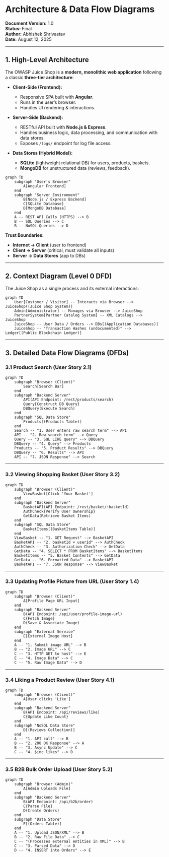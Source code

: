 # Architecture & Data Flow Diagrams

**Document Version:** 1.0  
**Status:** Final  
**Author:** Abhishek Shrivastav  
**Date:** August 12, 2025

---

## 1. High-Level Architecture

The OWASP Juice Shop is a **modern, monolithic web application** following a classic **three-tier architecture**:

- **Client-Side (Frontend):**
  - Responsive SPA built with **Angular**.
  - Runs in the user’s browser.
  - Handles UI rendering & interactions.

- **Server-Side (Backend):**
  - RESTful API built with **Node.js & Express**.
  - Handles business logic, data processing, and communication with data stores.
  - Exposes `/logs/` endpoint for log file access.

- **Data Stores (Hybrid Model):**
  - **SQLite** (lightweight relational DB) for users, products, baskets.
  - **MongoDB** for unstructured data (reviews, feedback).

```mermaid
graph TD
    subgraph "User's Browser"
        A[Angular Frontend]
    end
    subgraph "Server Environment"
        B[Node.js / Express Backend]
        C[SQLite Database]
        D[MongoDB Database]
    end
    A -- REST API Calls (HTTPS) --> B
    B -- SQL Queries --> C
    B -- NoSQL Queries --> D
```

**Trust Boundaries:**
- **Internet → Client** (user to frontend)
- **Client → Server** (critical, must validate all inputs)
- **Server → Data Stores** (app to DBs)

---

## 2. Context Diagram (Level 0 DFD)

The Juice Shop as a single process and its external interactions:

```mermaid
graph TD
    User[Customer / Visitor] -- Interacts via Browser --> JuiceShop((Juice Shop System))
    Admin[Administrator] -- Manages via Browser --> JuiceShop
    PartnerSystem[Partner Catalog System] -- XML Catalogs --> JuiceShop
    JuiceShop -- User Data / Orders --> DBs[(Application Databases)]
    JuiceShop -- "Transaction Hashes (undocumented)" --> Ledger[(Public Blockchain Ledger)]
```

---

## 3. Detailed Data Flow Diagrams (DFDs)

### 3.1 Product Search (User Story 2.1)

```mermaid
graph TD
    subgraph "Browser (Client)"
        Search[Search Bar]
    end
    subgraph "Backend Server"
        API(API Endpoint: /rest/products/search)
        Query{Construct DB Query}
        DBQuery(Execute Search)
    end
    subgraph "SQL Data Store"
        Products[(Products Table)]
    end
    Search -- "1. User enters raw search term" --> API
    API -- "2. Raw search term" --> Query
    Query -- "3. SQL LIKE query" --> DBQuery
    DBQuery -- "4. Query" --> Products
    Products -- "5. Product Results" --> DBQuery
    DBQuery -- "6. Results" --> API
    API -- "7. JSON Response" --> Search
```

---

### 3.2 Viewing Shopping Basket (User Story 3.2)

```mermaid
graph TD
    subgraph "Browser (Client)"
        ViewBasket[Click 'Your Basket']
    end
    subgraph "Backend Server"
        BasketAPI(API Endpoint: /rest/basket/:basketId)
        AuthCheck{Verify User Ownership}
        GetData(Retrieve Basket Items)
    end
    subgraph "SQL Data Store"
        BasketItems[(BasketItems Table)]
    end
    ViewBasket -- "1. GET Request" --> BasketAPI
    BasketAPI -- "2. basketId + userId" --> AuthCheck
    AuthCheck -- "3. Authorization Check" --> GetData
    GetData -- "4. SELECT * FROM BasketItems" --> BasketItems
    BasketItems -- "5. Basket Contents" --> GetData
    GetData -- "6. Formatted Data" --> BasketAPI
    BasketAPI -- "7. JSON Response" --> ViewBasket
```

---

### 3.3 Updating Profile Picture from URL (User Story 1.4)

```mermaid
graph TD
    subgraph "Browser (Client)"
        A[Profile Page URL Input]
    end
    subgraph "Backend Server"
        B(API Endpoint: /api/user/profile-image-url)
        C{Fetch Image}
        D(Save & Associate Image)
    end
    subgraph "External Service"
        E[External Image Host]
    end
    A -- "1. Submit image URL" --> B
    B -- "2. Image URL" --> C
    C -- "3. HTTP GET to host" --> E
    E -- "4. Image Data" --> C
    C -- "5. Raw Image Data" --> D
```

---

### 3.4 Liking a Product Review (User Story 4.1)

```mermaid
graph TD
    subgraph "Browser (Client)"
        A[User clicks 'Like']
    end
    subgraph "Backend Server"
        B(API Endpoint: /api/reviews/like)
        C{Update Like Count}
    end
    subgraph "NoSQL Data Store"
        D[(Reviews Collection)]
    end
    A -- "1. API call" --> B
    B -- "2. 200 OK Response" --> A
    B -- "3. Async Update" --> C
    C -- "4. $inc likes" --> D
```

---

### 3.5 B2B Bulk Order Upload (User Story 5.2)

```mermaid
graph TD
    subgraph "Browser (Admin)"
        A[Admin Uploads File]
    end
    subgraph "Backend Server"
        B(API Endpoint: /api/b2b/order)
        C{Parse File}
        D(Create Orders)
    end
    subgraph "Data Store"
        E[(Orders Table)]
    end
    A -- "1. Upload JSON/XML" --> B
    B -- "2. Raw File Data" --> C
    C -- "(Processes external entities in XML)" --> B
    C -- "3. Parsed Data" --> D
    D -- "4. INSERT into Orders" --> E
